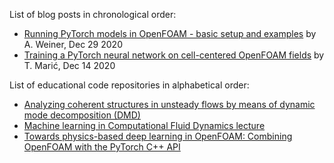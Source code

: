 List of blog posts in chronological order:


- [Running PyTorch models in OpenFOAM - basic setup and examples](https://ml-cfd.com/2020/12/29/running-pytorch-models-in-openfoam-basic-setup-and-examples/) by A. Weiner, Dec 29 2020
- [Training a PyTorch neural network on cell-centered OpenFOAM fields](https://tmaric.gitlab.io/posts/openfoam-pytorch-volfield/) by T. Marić, Dec 14 2020

List of educational code repositories in alphabetical order:

- [Analyzing coherent structures in unsteady flows by means of dynamic mode decomposition (DMD)](https://github.com/AndreWeiner/ofw2022_dmd_training)
- [Machine learning in Computational Fluid Dynamics lecture](https://github.com/AndreWeiner/ml-cfd-lecture)
- [Towards physics-based deep learning in OpenFOAM: Combining OpenFOAM with the PyTorch C++ API](https://gitlab.com/tmaric/ofw17-training-physics-based-dl/-/tree/main/)